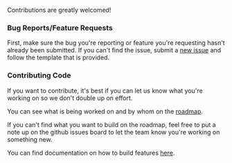 Contributions are greatly welcomed!

### Bug Reports/Feature Requests

First, make sure the bug you're reporting or feature you're requesting hasn't
already been submitted. If you can't find the issue, submit a
[new issue](https://github.com/toolkit-for-ynab/toolkit-for-ynab/issues/new)
and follow the template that is provided.

### Contributing Code

If you want to contribute, it's best if you can let us know what you're
working on so we don't double up on effort.

You can see what is being worked on and by whom on the
[roadmap](https://trello.com/b/EzOvXlil/toolkit-for-ynab-roadmap).

If you can't find what you want to build on the roadmap, feel free to put
a note up on the github issues board to let the team know you're working
on something new.

You can find documentation on how to build features [here](https://github.com/toolkit-for-ynab/toolkit-for-ynab/blob/main/docs/building-features.md).
